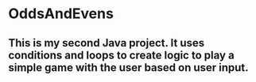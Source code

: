 # OddsAndEvens

## This is my second Java project. It uses conditions and loops to create logic to play a simple game with the user based on user input.

